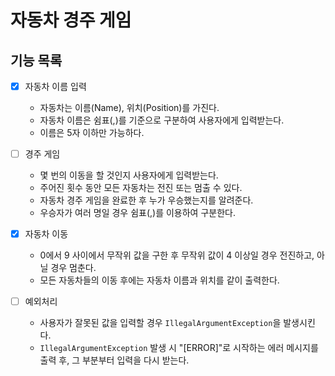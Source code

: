 # 자동차 경주 게임

## 기능 목록

- [x] 자동차 이름 입력
  - 자동차는 이름(Name), 위치(Position)를 가진다.
  - 자동차 이름은 쉼표(,)를 기준으로 구분하여 사용자에게 입력받는다.
  - 이름은 5자 이하만 가능하다.

- [ ] 경주 게임
  - 몇 번의 이동을 할 것인지 사용자에게 입력받는다.
  - 주어진 횟수 동안 모든 자동차는 전진 또는 멈출 수 있다.
  - 자동차 경주 게임을 완료한 후 누가 우승했는지를 알려준다.
  - 우승자가 여러 명일 경우 쉼표(,)를 이용하여 구분한다.

- [x] 자동차 이동
  - 0에서 9 사이에서 무작위 값을 구한 후 무작위 값이 4 이상일 경우 전진하고, 아닐 경우 멈춘다.
  - 모든 자동차들의 이동 후에는 자동차 이름과 위치를 같이 출력한다.

- [ ] 예외처리
  - 사용자가 잘못된 값을 입력할 경우 `IllegalArgumentException`을 발생시킨다.
  - `IllegalArgumentException` 발생 시 "[ERROR]"로 시작하는 에러 메시지를 출력 후, 그 부분부터 입력을 다시 받는다.
